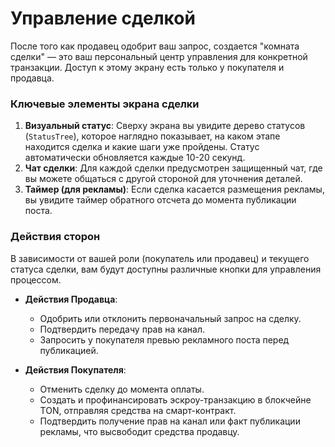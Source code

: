 # Управление сделкой

После того как продавец одобрит ваш запрос, создается "комната сделки" — это ваш персональный центр управления для конкретной транзакции. Доступ к этому экрану есть только у покупателя и продавца.

### Ключевые элементы экрана сделки

1.  **Визуальный статус**: Сверху экрана вы увидите дерево статусов (`StatusTree`), которое наглядно показывает, на каком этапе находится сделка и какие шаги уже пройдены. Статус автоматически обновляется каждые 10-20 секунд.
2.  **Чат сделки**: Для каждой сделки предусмотрен защищенный чат, где вы можете общаться с другой стороной для уточнения деталей.
3.  **Таймер (для рекламы)**: Если сделка касается размещения рекламы, вы увидите таймер обратного отсчета до момента публикации поста.

### Действия сторон

В зависимости от вашей роли (покупатель или продавец) и текущего статуса сделки, вам будут доступны различные кнопки для управления процессом.

* **Действия Продавца**:
    * Одобрить или отклонить первоначальный запрос на сделку.
    * Подтвердить передачу прав на канал.
    * Запросить у покупателя превью рекламного поста перед публикацией.

* **Действия Покупателя**:
    * Отменить сделку до момента оплаты.
    * Создать и профинансировать эскроу-транзакцию в блокчейне TON, отправляя средства на смарт-контракт.
    * Подтвердить получение прав на канал или факт публикации рекламы, что высвободит средства продавцу.
